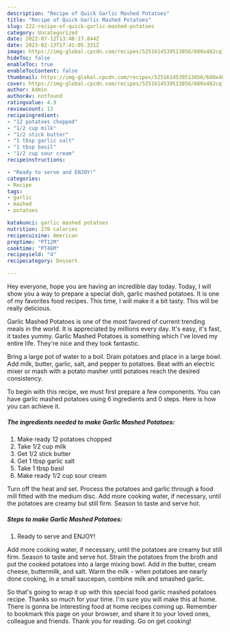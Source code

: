 ```yaml
---
description: "Recipe of Quick Garlic Mashed Potatoes"
title: "Recipe of Quick Garlic Mashed Potatoes"
slug: 222-recipe-of-quick-garlic-mashed-potatoes
category: Uncategorized
date: 2022-07-12T13:48:17.844Z
date: 2023-02-13T17:41:05.331Z
image: https://img-global.cpcdn.com/recipes/5251614539513856/680x482cq70/garlic-mashed-potatoes-recipe-main-photo.jpg
hideToc: false
enableToc: true
enableTocContent: false
thumbnail: https://img-global.cpcdn.com/recipes/5251614539513856/680x482cq70/garlic-mashed-potatoes-recipe-main-photo.jpg
cover: https://img-global.cpcdn.com/recipes/5251614539513856/680x482cq70/garlic-mashed-potatoes-recipe-main-photo.jpg
author: Admin
authorAv: notfound
ratingvalue: 4.9
reviewcount: 13
recipeingredient:
- "12 potatoes chopped"
- "1/2 cup milk"
- "1/2 stick butter"
- "1 tbsp garlic salt"
- "1 tbsp basil"
- "1/2 cup sour cream"
recipeinstructions:

- "Ready to serve and ENJOY!"
categories:
- Recipe
tags:
- garlic
- mashed
- potatoes

katakunci: garlic mashed potatoes 
nutrition: 270 calories
recipecuisine: American
preptime: "PT12M"
cooktime: "PT46M"
recipeyield: "4"
recipecategory: Dessert

---
```



Hey everyone, hope you are having an incredible day today. Today, I will show you a way to prepare a special dish, garlic mashed potatoes. It is one of my favorites food recipes. This time, I will make it a bit tasty. This will be really delicious.

Garlic Mashed Potatoes is one of the most favored of current trending meals in the world. It is appreciated by millions every day. It's easy, it's fast, it tastes yummy. Garlic Mashed Potatoes is something which I've loved my entire life. They're nice and they look fantastic.

Bring a large pot of water to a boil. Drain potatoes and place in a large bowl. Add milk, butter, garlic, salt, and pepper to potatoes. Beat with an electric mixer or mash with a potato masher until potatoes reach the desired consistency.


To begin with this recipe, we must first prepare a few components. You can have garlic mashed potatoes using 6 ingredients and 0 steps. Here is how you can achieve it.

<!--inarticleads1-->

##### The ingredients needed to make Garlic Mashed Potatoes:

1. Make ready 12 potatoes chopped
1. Take 1/2 cup milk
1. Get 1/2 stick butter
1. Get 1 tbsp garlic salt
1. Take 1 tbsp basil
1. Make ready 1/2 cup sour cream


Turn off the heat and set. Process the potatoes and garlic through a food mill fitted with the medium disc. Add more cooking water, if necessary, until the potatoes are creamy but still firm. Season to taste and serve hot. 

<!--inarticleads2-->

##### Steps to make Garlic Mashed Potatoes:


1. Ready to serve and ENJOY!

Add more cooking water, if necessary, until the potatoes are creamy but still firm. Season to taste and serve hot. Strain the potatoes from the broth and put the cooked potatoes into a large mixing bowl. Add in the butter, cream cheese, buttermilk, and salt. Warm the milk - when potatoes are nearly done cooking, in a small saucepan, combine milk and smashed garlic. 

So that's going to wrap it up with this special food garlic mashed potatoes recipe. Thanks so much for your time. I'm sure you will make this at home. There is gonna be interesting food at home recipes coming up. Remember to bookmark this page on your browser, and share it to your loved ones, colleague and friends. Thank you for reading. Go on get cooking!
